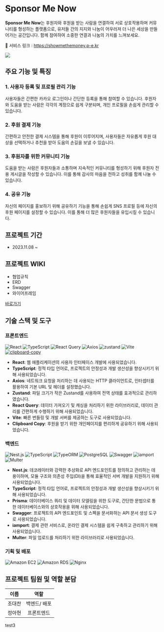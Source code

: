# **Sponsor Me Now**

**Sponsor Me Now**는 후원자와 후원을 받는 사람을 연결하여 서로 상호작용하며 커뮤니티를 형성하는 플랫폼으로, 유저들 간의 지지와 나눔이 어우러져 더 나은 세상을 만들어가는 공간입니다. 함께 참여하여 소중한 연결과 나눔의 가치를 느껴보세요.

🔗 서비스 링크 : https://showmethemoney.p-e.kr

<img src="https://github.com/a-honey/sponsor-me-now/assets/75254185/8b860bf9-191b-462f-990e-cdfa5b9beb03" width={200} />

## **주요 기능 및 특징**

### **1. 사용자 등록 및 프로필 관리 기능**

사용자들은 간편한 카카오 로그인이나 간단한 등록을 통해 참여할 수 있습니다. 후원자와 도움을 받는 사람은 각각의 계정으로 쉽게 구분되며, 개인 프로필을 손쉽게 관리할 수 있습니다.

### **2. 후원 결제 기능**

간편하고 안전한 결제 시스템을 통해 후원이 이루어지며, 사용자들은 자유롭게 후원 대상을 선택하거나 추천을 받아 도움의 손길을 보낼 수 있습니다.

### **3. 후원자를 위한 커뮤니티 기능**

도움을 받는 사람은 후원자들과 소통하며 지속적인 커뮤니티를 형성하기 위해 후원자 전용 게시글을 작성할 수 있습니다. 이를 통해 감사의 마음을 전하고 성취를 함께 나눌 수 있습니다.

### **4. 공유 기능**

자신의 페이지를 홍보하기 위해 공유하기 기능을 통해 손쉽게 SNS 프로필 등에 자신의 후원 페이지를 설정할 수 있습니다. 이를 통해 더 많은 후원자들을 유입시킬 수 있습니다.

## **프로젝트 기간**

- 2023.11.08 ~

## **프로젝트 WIKI**

- 협업규칙
- ERD
- Swagger
- 와이어프레임

[바로가기](https://github.com/a-honey/sponsor-me-now/wiki)

## **기술 스택 및 도구**

### 프론트엔드

![React](https://img.shields.io/badge/React-222222?style=for-the-badge&logo=react&logoColor=ffffff)
![TypeScript](https://img.shields.io/badge/TypeScript-3178C6?style=for-the-badge&logo=typescript&logoColor=ffffff)
![React Query](https://img.shields.io/badge/React_Query-FF4154?style=for-the-badge&logo=react-query&logoColor=ffffff)
![Axios](https://img.shields.io/badge/Axios-007ACC?style=for-the-badge&logo=axios&logoColor=ffffff)
![zustand](https://img.shields.io/badge/zustand-FFA500?style=for-the-badge)
![Vite](https://img.shields.io/badge/Vite-646CFF?style=for-the-badge&logo=vite&logoColor=ffffff)
[![clipboard-copy](https://img.shields.io/badge/clipboard--copy-007ec6?style=for-the-badge&logoColor=white)](https://github.com/lgarron/clipboard-copy)

- **React**: 웹 애플리케이션의 사용자 인터페이스 개발에 사용되었습니다.
- **TypeScript**: 정적 타입 언어로, 프로젝트의 안정성과 개발 생산성을 향상시키기 위해 사용되었습니다.
- **Axios**: 네트워크 요청을 처리하는 데 사용되는 HTTP 클라이언트로, 인터셉터를 활용하여 기본 URL 및 헤더를 설정했습니다.
- **Zustand**: 파일 크기가 작은 Zustand를 사용하여 전역 상태를 효과적으로 관리하였습니다.
- **React Query**: 데이터 가져오기 및 캐싱을 처리하기 위한 라이브러리로, 데이터 관리를 간편하게 수행하기 위해 사용되었습니다.
- **Vite**: 빠른 번들링 및 개발 서버를 제공하는 도구로 사용되었습니다.
- **Clipboard Copy**: 후원을 받기 위한 개인페이지를 편리하게 공유하기 위해 사용되었습니다.

### 백엔드

![Nest.js](https://img.shields.io/badge/Nest.js-E0234E?style=for-the-badge&logo=nestjs&logoColor=ffffff)
![TypeScript](https://img.shields.io/badge/TypeScript-3178C6?style=for-the-badge&logo=typescript&logoColor=ffffff)
![TypeORM](https://img.shields.io/badge/TypeORM-2D3748?style=for-the-badge&logo=typeORM&logoColor=white)
![PostgreSQL](https://img.shields.io/badge/PostgreSQL-4169E1?style=for-the-badge&logo=PostgreSQL&logoColor=white)
![Swagger](https://img.shields.io/badge/Swagger-85EA2D?style=for-the-badge&logo=swagger&logoColor=000000)
![iamport](https://img.shields.io/badge/iamport-00AEEF?style=for-the-badge)
![Multer](https://img.shields.io/badge/Multer-FFD700?style=for-the-badge)

- **Nest.js**: 데코레이터와 강력한 추상화로 API 엔드포인트를 정의하고 관리하는 데 용이하며, 모듈 구조와 의존성 주입(DI)을 통해 효율적인 서버 개발을 지원하기 위해 사용되었습니다.
- **TypeScript**: 정적 타입 언어로, 프로젝트의 안정성과 개발 생산성을 향상시키기 위해 사용되었습니다.
- **Prisma**: 데이터베이스 쿼리 및 데이터 모델링을 위한 도구로, 간단한 문법으로 통한 데이터베이스와의 상호작용을 위해 사용되었습니다.
- **Swagger**: 프로젝트의 API 엔드포인트 및 스펙을 문서화하는 API 문서 생성 도구로 사용되었습니다.
- **iamport**: 결제 관련 서비스로, 온라인 결제 시스템을 쉽게 구축하고 관리하기 위해 사용되었습니다.
- **Multer**: 파일 업로드를 처리하기 위한 라이브러리로 사용되었습니다.

### 기획 및 배포

![Amazon EC2](https://img.shields.io/badge/Amazon_EC2-232F3E?style=for-the-badge&logo=amazonEC2&logoColor=white)
![Amazon RDS](https://img.shields.io/badge/Amazon_RDS-527FFF?style=for-the-badge&logo=AmazonRDS&logoColor=white)
![Nginx](https://img.shields.io/badge/Nginx-009639?style=for-the-badge&logo=nginx&logoColor=ffffff)

## **프로젝트 팀원 및 역할 분담**

|  이름  |     역할     |
| :----: | :----------: |
| 조대찬 | 백엔드/ 배포 |
| 정아현 |  프론트엔드  |

test3
